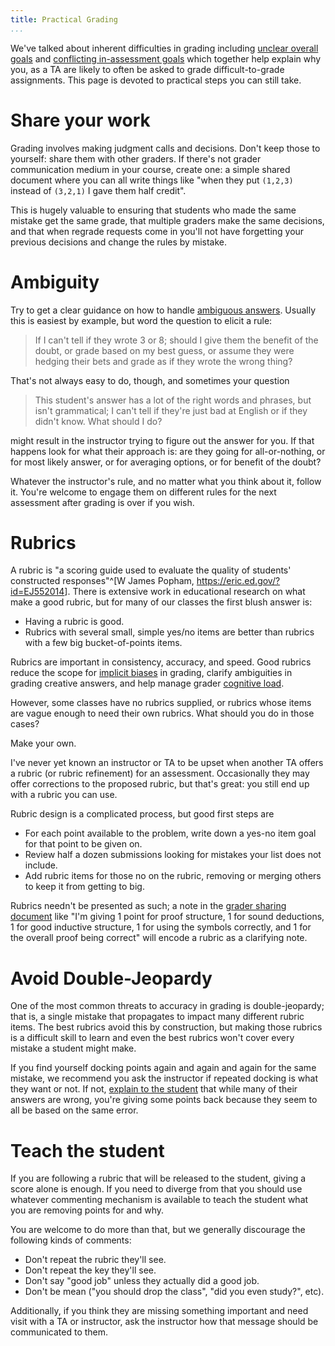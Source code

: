 ```yaml
---
title: Practical Grading
...
```


We've talked about inherent difficulties in grading
including [unclear overall goals](b+means.html)
and [conflicting in-assessment goals](assessments.html)
which together help explain why you, as a TA
are likely to often be asked to grade difficult-to-grade assignments.
This page is devoted to practical steps you can still take.

# Share your work

Grading involves making judgment calls and decisions.
Don't keep those to yourself: share them with other graders.
If there's not grader communication medium in your course, create one: a simple shared document where you can all write things like "when they put `(1,2,3)` instead of `(3,2,1)` I gave them half credit".

This is hugely valuable to ensuring that students who made the same mistake get the same grade,
that multiple graders make the same decisions,
and that when regrade requests come in you'll not have forgetting your previous decisions and change the rules by mistake.

# Ambiguity

Try to get a clear guidance on how to handle [ambiguous answers](assessment.html#when-in-doubt).
Usually this is easiest by example,
but word the question to elicit a rule:

> If I can't tell if they wrote 3 or 8; should I give them the benefit of the doubt, or grade based on my best guess, or assume they were hedging their bets and grade as if they wrote the wrong thing?

That's not always easy to do, though, and sometimes your question

> This student's answer has a lot of the right words and phrases, but isn't grammatical; I can't tell if they're just bad at English or if they didn't know. What should I do?

might result in the instructor trying to figure out the answer for you.
If that happens look for what their approach is: are they going for all-or-nothing, or for most likely answer, or for averaging options, or for benefit of the doubt?

Whatever the instructor's rule, and no matter what you think about it,
follow it.
You're welcome to engage them on different rules for the next assessment after grading is over if you wish.

# Rubrics

A rubric is "a scoring guide used to evaluate the quality of students' constructed responses"^[W James Popham, <https://eric.ed.gov/?id=EJ552014>].
There is extensive work in educational research on what make a good rubric,
but for many of our classes the first blush answer is:

- Having a rubric is good.
- Rubrics with several small, simple yes/no items are better than rubrics with a few big bucket-of-points items.

Rubrics are important in consistency, accuracy, and speed.
Good rubrics reduce the scope for [implicit biases](ib2.html#algorithm) in grading,
clarify ambiguities in grading creative answers, 
and help manage grader [cognitive load](clt-ta.html#managing-intrinsic-load).

However, some classes have no rubrics supplied,
or rubrics whose items are vague enough to need their own rubrics.
What should you do in those cases?

Make your own.

I've never yet known an instructor or TA to be upset when another TA offers a rubric (or rubric refinement) for an assessment.
Occasionally they may offer corrections to the proposed rubric, but that's great: you still end up with a rubric you can use.

Rubric design is a complicated process, but good first steps are

- For each point available to the problem, write down a yes-no item goal for that point to be given on.
- Review half a dozen submissions looking for mistakes your list does not include.
- Add rubric items for those no on the rubric, removing or merging others to keep it from getting to big.

Rubrics needn't be presented as such; a note in the [grader sharing document](#share-your-work)
like "I'm giving 1 point for proof structure, 1 for sound deductions, 1 for good inductive structure, 1 for using the symbols correctly, and 1 for the overall proof being correct" will encode a rubric as a clarifying note.

# Avoid Double-Jeopardy

One of the most common threats to accuracy in grading is double-jeopardy;
that is, a single mistake that propagates to impact many different rubric items.
The best rubrics avoid this by construction,
but making those rubrics is a difficult skill to learn
and even the best rubrics won't cover every mistake a student might make.

If you find yourself docking points again and again and again for the same mistake,
we recommend you ask the instructor if repeated docking is what they want or not.
If not, [explain to the student](#teach-the-student) that while many of their answers are wrong, you're giving some points back because they seem to all be based on the same error.

# Teach the student

If you are following a rubric that will be released to the student, giving a score alone is enough.
If you need to diverge from that you should use whatever commenting mechanism is available
to teach the student what you are removing points for and why.

You are welcome to do more than that, but we generally discourage the following kinds of comments:

- Don't repeat the rubric they'll see.
- Don't repeat the key they'll see.
- Don't say "good job" unless they actually did a good job.
- Don't be mean ("you should drop the class", "did you even study?", etc).

Additionally, if you think they are missing something important and need visit with a TA or instructor, ask the instructor how that message should be communicated to them.
